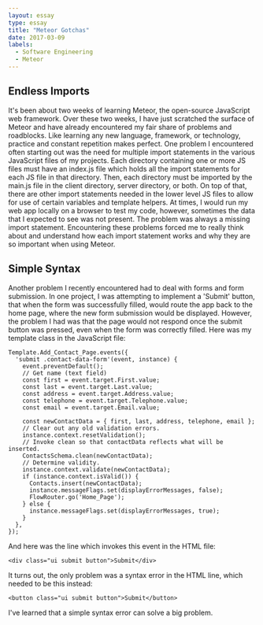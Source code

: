 ```yaml
---
layout: essay
type: essay
title: "Meteor Gotchas"
date: 2017-03-09
labels:
  - Software Engineering
  - Meteor
---
```


## Endless Imports

It's been about two weeks of learning Meteor, the open-source JavaScript web framework.  Over these two weeks, I have just scratched the surface of Meteor and have already encountered my fair share of problems and roadblocks. Like learning any new language, framework, or technology, practice and constant repetition makes perfect. One problem I encountered often starting out was the need for multiple import statements in the various JavaScript files of my projects. Each directory containing one or more JS files must have an index.js file which holds all the import statements for each JS file in that directory. Then, each directory must be imported by the main.js file in the client directory, server directory, or both. On top of that, there are other import statements needed in the lower level JS files to allow for use of certain variables and template helpers. At times, I would run my web app locally on a browser to test my code, however, sometimes the data that I expected to see was not present. The problem was always a missing import statement. Encountering these problems forced me to really think about and understand how each import statement works and why they are so important when using Meteor.

## Simple Syntax

Another problem I recently encountered had to deal with forms and form submission. In one project, I was attempting to implement a 'Submit' button, that when the form was successfully filled, would route the app back to the home page, where the new form submission would be displayed. However, the problem I had was that the page would not respond once the submit button was pressed, even when the form was correctly filled. Here was my template class in the JavaScript file:

```
Template.Add_Contact_Page.events({
  'submit .contact-data-form'(event, instance) {
    event.preventDefault();
    // Get name (text field)
    const first = event.target.First.value;
    const last = event.target.Last.value;
    const address = event.target.Address.value;
    const telephone = event.target.Telephone.value;
    const email = event.target.Email.value;

    const newContactData = { first, last, address, telephone, email };
    // Clear out any old validation errors.
    instance.context.resetValidation();
    // Invoke clean so that contactData reflects what will be inserted.
    ContactsSchema.clean(newContactData);
    // Determine validity.
    instance.context.validate(newContactData);
    if (instance.context.isValid()) {
      Contacts.insert(newContactData);
      instance.messageFlags.set(displayErrorMessages, false);
      FlowRouter.go('Home_Page');
    } else {
      instance.messageFlags.set(displayErrorMessages, true);
    }
  },
});
```

And here was the line which invokes this event in the HTML file:

```
<div class="ui submit button">Submit</div>
```

It turns out, the only problem was a syntax error in the HTML line, which needed to be this instead:

```
<button class="ui submit button">Submit</button>
```

I've learned that a simple syntax error can solve a big problem.
